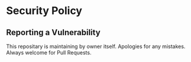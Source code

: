 # Security Policy

## Reporting a Vulnerability

This repositary is maintaining by owner itself.
Apologies for any mistakes.
Always welcome for Pull Requests.
